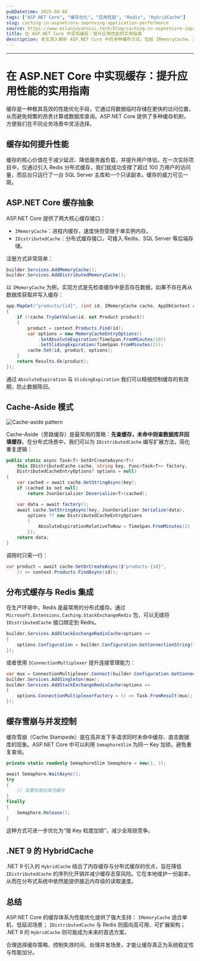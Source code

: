 ```yaml
---
pubDatetime: 2025-08-08
tags: ["ASP.NET Core", "缓存优化", "应用性能", "Redis", "HybridCache"]
slug: caching-in-aspnetcore-improving-application-performance
source: https://www.milanjovanovic.tech/blog/caching-in-aspnetcore-improving-application-performance
title: 在 ASP.NET Core 中实现缓存：提升应用性能的实用指南
description: 本文深入解析 ASP.NET Core 中的多种缓存方式，包括 IMemoryCache、IDistributedCache、Redis 以及 .NET 9 引入的 HybridCache，结合示例代码和性能优化思路，帮助你有效减少延迟、降低服务器负载并提高可扩展性。
---
```


---

# 在 ASP.NET Core 中实现缓存：提升应用性能的实用指南

缓存是一种极其高效的性能优化手段，它通过将数据临时存储在更快的访问位置，从而避免频繁的昂贵计算或数据库查询。ASP.NET Core 提供了多种缓存机制，方便我们在不同业务场景中灵活选择。

## 缓存如何提升性能

缓存的核心价值在于减少延迟、降低服务器负载，并提升用户体验。在一次实际项目中，仅通过引入 Redis 分布式缓存，我们就成功支撑了超过 100 万用户的访问量，而后台只运行了一台 SQL Server 主库和一个只读副本。缓存的威力可见一斑。

## ASP.NET Core 缓存抽象

ASP.NET Core 提供了两大核心缓存接口：

- `IMemoryCache`：进程内缓存，速度快但受限于单实例内存。
- `IDistributedCache`：分布式缓存接口，可接入 Redis、SQL Server 等后端存储。

注册方式非常简单：

```csharp
builder.Services.AddMemoryCache();
builder.Services.AddDistributedMemoryCache();
```

以 `IMemoryCache` 为例，实现方式是先检查缓存中是否存在数据，如果不存在再从数据库获取并写入缓存：

```csharp
app.MapGet("products/{id}", (int id, IMemoryCache cache, AppDbContext context) =>
{
    if (!cache.TryGetValue(id, out Product product))
    {
        product = context.Products.Find(id);
        var options = new MemoryCacheEntryOptions()
            .SetAbsoluteExpiration(TimeSpan.FromMinutes(10))
            .SetSlidingExpiration(TimeSpan.FromMinutes(2));
        cache.Set(id, product, options);
    }
    return Results.Ok(product);
});
```

通过 `AbsoluteExpiration` 与 `SlidingExpiration` 我们可以精细控制缓存的有效期，防止数据陈旧。

## Cache-Aside 模式

![Cache-aside pattern](https://www.milanjovanovic.tech/blogs/mnw_093/cache_aside.png?imwidth=3840)

Cache-Aside（旁路缓存）是最常用的策略：**先查缓存，未命中则查数据库并回填缓存**。在分布式场景中，我们可以为 `IDistributedCache` 编写扩展方法，简化重复逻辑：

```csharp
public static async Task<T> GetOrCreateAsync<T>(
    this IDistributedCache cache, string key, Func<Task<T>> factory,
    DistributedCacheEntryOptions? options = null)
{
    var cached = await cache.GetStringAsync(key);
    if (cached is not null)
        return JsonSerializer.Deserialize<T>(cached);

    var data = await factory();
    await cache.SetStringAsync(key, JsonSerializer.Serialize(data),
        options ?? new DistributedCacheEntryOptions
        {
            AbsoluteExpirationRelativeToNow = TimeSpan.FromMinutes(2)
        });
    return data;
}
```

调用时只需一行：

```csharp
var product = await cache.GetOrCreateAsync($"products-{id}",
    () => context.Products.FindAsync(id));
```

## 分布式缓存与 Redis 集成

在生产环境中，Redis 是最常用的分布式缓存。通过 `Microsoft.Extensions.Caching.StackExchangeRedis` 包，可以无缝将 `IDistributedCache` 接口绑定到 Redis。

```csharp
builder.Services.AddStackExchangeRedisCache(options =>
{
    options.Configuration = builder.Configuration.GetConnectionString("Redis");
});
```

或者使用 `IConnectionMultiplexer` 提升连接管理能力：

```csharp
var mux = ConnectionMultiplexer.Connect(builder.Configuration.GetConnectionString("Redis"));
builder.Services.AddSingleton(mux);
builder.Services.AddStackExchangeRedisCache(options =>
{
    options.ConnectionMultiplexerFactory = () => Task.FromResult(mux);
});
```

## 缓存雪崩与并发控制

缓存雪崩（Cache Stampede）是在高并发下多请求同时未命中缓存、直击数据库的现象。ASP.NET Core 中可以利用 `SemaphoreSlim` 为同一 Key 加锁，避免重复查询。

```csharp
private static readonly SemaphoreSlim Semaphore = new(1, 1);

await Semaphore.WaitAsync();
try
{
    // 双重检查后填充缓存
}
finally
{
    Semaphore.Release();
}
```

这种方式可进一步优化为“按 Key 粒度加锁”，减少全局锁竞争。

## .NET 9 的 HybridCache

.NET 9 引入的 `HybridCache` 结合了内存缓存与分布式缓存的优点，旨在降低 `IDistributedCache` 的序列化开销并减少缓存击穿风险。它在本地维护一份副本，从而在分布式系统中依然能提供接近内存级的读取速度。

## 总结

ASP.NET Core 的缓存体系为性能优化提供了强大支持：
`IMemoryCache` 适合单机、低延迟场景；
`IDistributedCache` 与 Redis 则面向高可用、可扩展架构；
.NET 9 的 `HybridCache` 则可能成为未来的首选方案。

合理选择缓存策略、控制失效时间、处理并发场景，才能让缓存真正为系统稳定性与性能加分。
